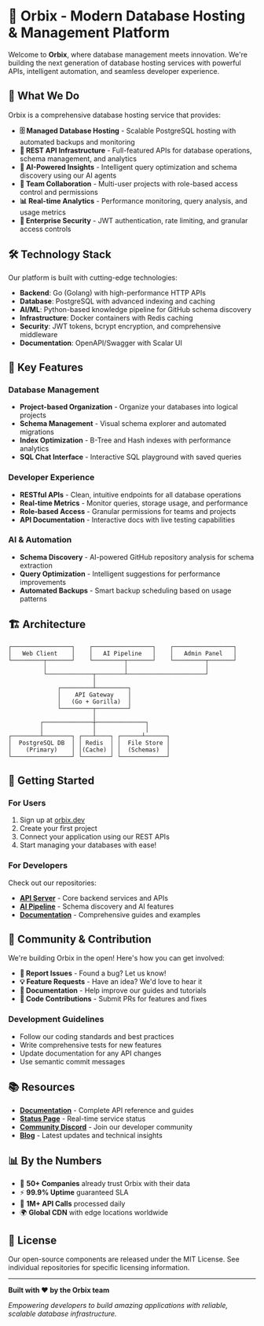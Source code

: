 # 🌟 Orbix - Modern Database Hosting & Management Platform

Welcome to **Orbix**, where database management meets innovation. We're building the next generation of database hosting services with powerful APIs, intelligent automation, and seamless developer experience.

## 🚀 What We Do

Orbix is a comprehensive database hosting service that provides:

- **🗄️ Managed Database Hosting** - Scalable PostgreSQL hosting with automated backups and monitoring
- **🔌 REST API Infrastructure** - Full-featured APIs for database operations, schema management, and analytics
- **🤖 AI-Powered Insights** - Intelligent query optimization and schema discovery using our AI agents
- **👥 Team Collaboration** - Multi-user projects with role-based access control and permissions
- **📊 Real-time Analytics** - Performance monitoring, query analysis, and usage metrics
- **🔐 Enterprise Security** - JWT authentication, rate limiting, and granular access controls

## 🛠️ Technology Stack

Our platform is built with cutting-edge technologies:

- **Backend**: Go (Golang) with high-performance HTTP APIs
- **Database**: PostgreSQL with advanced indexing and caching
- **AI/ML**: Python-based knowledge pipeline for GitHub schema discovery
- **Infrastructure**: Docker containers with Redis caching
- **Security**: JWT tokens, bcrypt encryption, and comprehensive middleware
- **Documentation**: OpenAPI/Swagger with Scalar UI

## 🌟 Key Features

### Database Management
- **Project-based Organization** - Organize your databases into logical projects
- **Schema Management** - Visual schema explorer and automated migrations  
- **Index Optimization** - B-Tree and Hash indexes with performance analytics
- **SQL Chat Interface** - Interactive SQL playground with saved queries

### Developer Experience
- **RESTful APIs** - Clean, intuitive endpoints for all database operations
- **Real-time Metrics** - Monitor queries, storage usage, and performance
- **Role-based Access** - Granular permissions for teams and projects
- **API Documentation** - Interactive docs with live testing capabilities

### AI & Automation
- **Schema Discovery** - AI-powered GitHub repository analysis for schema extraction
- **Query Optimization** - Intelligent suggestions for performance improvements
- **Automated Backups** - Smart backup scheduling based on usage patterns

## 🏗️ Architecture

```
┌─────────────────┐    ┌─────────────────┐    ┌─────────────────┐
│   Web Client    │    │   AI Pipeline   │    │   Admin Panel   │
└─────────┬───────┘    └─────────┬───────┘    └─────────┬───────┘
          │                      │                      │
          └─────────────┬────────┴──────────────────────┘
                        │
              ┌─────────┴─────────┐
              │    API Gateway    │
              │   (Go + Gorilla)  │
              └─────────┬─────────┘
                        │
         ┌──────────────┼──────────────┐
         │              │              │
┌────────┴────────┐ ┌───┴────┐ ┌──────┴──────┐
│  PostgreSQL DB  │ │ Redis  │ │  File Store │
│    (Primary)    │ │(Cache) │ │  (Schemas)  │
└─────────────────┘ └────────┘ └─────────────┘
```

## 🚀 Getting Started

### For Users
1. Sign up at [orbix.dev](https://orbix.dev)
2. Create your first project
3. Connect your application using our REST APIs
4. Start managing your databases with ease!

### For Developers
Check out our repositories:
- **[API Server](./API)** - Core backend services and APIs
- **[AI Pipeline](./AI-Agent)** - Schema discovery and AI features
- **[Documentation](./docs)** - Comprehensive guides and examples

## 🤝 Community & Contribution

We're building Orbix in the open! Here's how you can get involved:

- **🐛 Report Issues** - Found a bug? Let us know!
- **💡 Feature Requests** - Have an idea? We'd love to hear it
- **📖 Documentation** - Help improve our guides and tutorials
- **🔧 Code Contributions** - Submit PRs for features and fixes

### Development Guidelines
- Follow our coding standards and best practices
- Write comprehensive tests for new features
- Update documentation for any API changes
- Use semantic commit messages

## 📚 Resources

- **[Documentation](https://docs.orbix.dev)** - Complete API reference and guides
- **[Status Page](https://status.orbix.dev)** - Real-time service status
- **[Community Discord](https://discord.gg/orbix)** - Join our developer community
- **[Blog](https://blog.orbix.dev)** - Latest updates and technical insights

## 📊 By the Numbers

- 🏢 **50+ Companies** already trust Orbix with their data
- ⚡ **99.9% Uptime** guaranteed SLA
- 🔄 **1M+ API Calls** processed daily
- 🌍 **Global CDN** with edge locations worldwide

## 📄 License

Our open-source components are released under the MIT License. See individual repositories for specific licensing information.

---

**Built with ❤️ by the Orbix team**

*Empowering developers to build amazing applications with reliable, scalable database infrastructure.*
